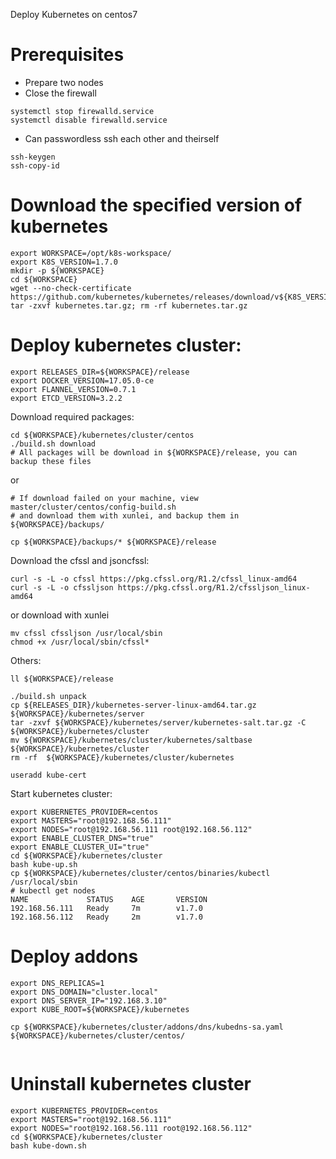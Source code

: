 Deploy Kubernetes on centos7

# Prerequisites
- Prepare two nodes
- Close the firewall
```
systemctl stop firewalld.service 
systemctl disable firewalld.service 
```
- Can passwordless ssh each other and theirself
```
ssh-keygen
ssh-copy-id
```

# Download the specified version of kubernetes
```
export WORKSPACE=/opt/k8s-workspace/
export K8S_VERSION=1.7.0
mkdir -p ${WORKSPACE}
cd ${WORKSPACE}
wget --no-check-certificate https://github.com/kubernetes/kubernetes/releases/download/v${K8S_VERSION}/kubernetes.tar.gz
tar -zxvf kubernetes.tar.gz; rm -rf kubernetes.tar.gz
```

# Deploy kubernetes cluster:
```
export RELEASES_DIR=${WORKSPACE}/release
export DOCKER_VERSION=17.05.0-ce
export FLANNEL_VERSION=0.7.1
export ETCD_VERSION=3.2.2
```

Download required packages:
```
cd ${WORKSPACE}/kubernetes/cluster/centos
./build.sh download
# All packages will be download in ${WORKSPACE}/release, you can backup these files
```
or
```
# If download failed on your machine, view master/cluster/centos/config-build.sh 
# and download them with xunlei, and backup them in ${WORKSPACE}/backups/

cp ${WORKSPACE}/backups/* ${WORKSPACE}/release
```

Download the cfssl and jsoncfssl:
```
curl -s -L -o cfssl https://pkg.cfssl.org/R1.2/cfssl_linux-amd64
curl -s -L -o cfssljson https://pkg.cfssl.org/R1.2/cfssljson_linux-amd64
```
or download with xunlei

```
mv cfssl cfssljson /usr/local/sbin
chmod +x /usr/local/sbin/cfssl*
```

Others:
```
ll ${WORKSPACE}/release

./build.sh unpack
cp ${RELEASES_DIR}/kubernetes-server-linux-amd64.tar.gz ${WORKSPACE}/kubernetes/server
tar -zxvf ${WORKSPACE}/kubernetes/server/kubernetes-salt.tar.gz -C ${WORKSPACE}/kubernetes/cluster
mv ${WORKSPACE}/kubernetes/cluster/kubernetes/saltbase ${WORKSPACE}/kubernetes/cluster
rm -rf 	${WORKSPACE}/kubernetes/cluster/kubernetes

useradd kube-cert
```

Start kubernetes cluster:
```
export KUBERNETES_PROVIDER=centos
export MASTERS="root@192.168.56.111"
export NODES="root@192.168.56.111 root@192.168.56.112"
export ENABLE_CLUSTER_DNS="true"
export ENABLE_CLUSTER_UI="true"
cd ${WORKSPACE}/kubernetes/cluster
bash kube-up.sh 
cp ${WORKSPACE}/kubernetes/cluster/centos/binaries/kubectl /usr/local/sbin
# kubectl get nodes
NAME             STATUS    AGE       VERSION
192.168.56.111   Ready     7m        v1.7.0
192.168.56.112   Ready     2m        v1.7.0
```

# Deploy addons
```
export DNS_REPLICAS=1
export DNS_DOMAIN="cluster.local"
export DNS_SERVER_IP="192.168.3.10"
export KUBE_ROOT=${WORKSPACE}/kubernetes

cp ${WORKSPACE}/kubernetes/cluster/addons/dns/kubedns-sa.yaml ${WORKSPACE}/kubernetes/cluster/centos/
 

```

# Uninstall kubernetes cluster
```
export KUBERNETES_PROVIDER=centos
export MASTERS="root@192.168.56.111"
export NODES="root@192.168.56.111 root@192.168.56.112"
cd ${WORKSPACE}/kubernetes/cluster
bash kube-down.sh 
```
  